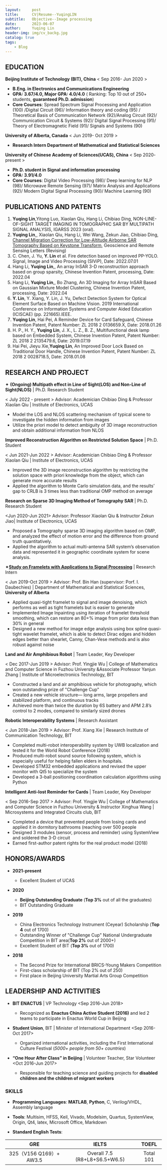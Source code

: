 ```yaml
---
layout:     post
title:      CV|Resume--YuqingLIN
subtitle:   Objective--Image processing
date:       2023-06-07
author:     Yuqing Lin
header-img: img/cv_backg.jpg
catalog: true
tags:
    - Blog
---
```



## EDUCATION
	
**Beijing Institute of Technology (BIT), China**
< Sep 2016- Jun 2020 >
- **B.Eng. in Electronics and Communications Engineering**
- **GPA: 3.67/4.0, Major GPA: 4.0/4.0** ( Ranking: Top 10 out of 250+ students, **guaranteed Ph.D. admission**)
- **Core Courses**: Spread Spectrum Signal Processing and Application (100) /Digital Circuit (96)/ Information theory and coding (95) / Theoretical Basis of Communication Network (92)/Analog Circuit (92)/ Communication Circuit & Systems (92)/ Digital Signal Processing (91)/ Theory of Electromagnetic Field (91)/ Signals and Systems (90)

**University of Alberta, Canada**
< Jun 2019- Oct 2019 >
- **Research Intern Department of Mathematical and Statistical Sciences**

**University of Chinese Academy of Sciences(UCAS), China**
< Sep 2020- present >
- **Ph.D. student in Signal and information processing**
- **GPA: 3.91/4.0**
- **Core Courses**: Digital Video Processing (98)/ Deep learning for NLP (98)/ Microwave Remote Sensing (97)/ Matrix Analysis and Applications (92)/ Modern Digital Signal Processing (90)/ Machine Learning (90)

## PUBLICATIONS AND PATENTS

1.	**Yuqing Lin**,Yitong Luo, Xiaolan Qiu, Hang Li, Chibiao Ding, NON-LINE-OF-SIGHT TARGET IMAGING IN TOMOGRAPHIC SAR BY MULTIPATH SIGNAL ANALYSIS, IGARSS 2023 (oral).
2.	**Yuqing Lin**,, Xiaolan Qiu, Hang Li, Wei Wang, Zekun Jiao, Chibiao Ding, [Channel Migration Correction for Low-Altitude Airborne SAR Tomography Based on Keystone Transform](), Geoscience and Remote Sensing Letters (Revising)
3.	C. Chen, J. Yu, **Y. Lin** et al. Fire detection based on improved PP-YOLO. Signal, Image and Video Processing (SIViP), Date: 2022.07.01 
4.	Hang Li, **Yuqing Lin**,, An array InSAR 3-D reconstruction approach based on group sparsity, Chinese Invention Patent, processing, Date: 2022.04
5.	Hang Li, **Yuqing Lin**,, Bo Zhang, An 3D Imaging for Array InSAR Based on Gaussian Mixture Model Clustering, Chinese Invention Patent, processing, Date: 2022.04
6.	**Y. Lin**, Y. Xiang, Y. Lin, J. Yu, Defect Detection System for Optical Element Surface Based on Machine Vision. 2019 International Conference on Information Systems and Computer Aided Education (ICISCAE) (pp. 221665).IEEE.
7.	**Yuqing Lin**, Hai Pei, A Reminder Device for Card Safeguard, Chinese Invention Patent, Patent Number: ZL 2018 2 0136659.X, Date: 2018.01.26
8.	H. P., H. Y., **Yuqing Lin**, J. X., L. Z., B. Z., Multifunctional desk lamp based on Embedded System, Chinese Invention Patent, Patent Number: ZL 2018 2 2135479.6, Date: 2019.07.19
9.	Hai Pei, Jieyu Xie,**Yuqing Lin**, An Improved Door Lock Based on Traditional Door Handle, Chinese Invention Patent, Patent Number: ZL 2018 2 0028718.5, Date: 2018.01.08


## RESEARCH AND PROJECT	

✦ **(Ongoing) Multipath effect in Line of Sight(LOS) and Non-Line of Sight(NLOS)** \| Ph.D. Research Student

< July 2022 - present >
Advisor: Academician Chibiao Ding & Professor Xiaolan Qiu | Institute of Electronics, UCAS

  - Model the LOS and NLOS scattering mechanism of typical scene to investigate the hidden information from images 
  - Utilize the priori model to detect ambiguity of 3D image reconstruction and obtain additional information from NLOS 
    
**Improved Reconstruction Algorithm on Restricted Solution Space** \| Ph.D. Student

< Jun 2021-Jun 2022 >
Advisor: Academician Chibiao Ding & Professor Xiaolan Qiu | Institute of Electronics, UCAS

  - Improved the 3D image reconstruction algorithm by restricting the solution space with priori knowledge from the object, which can generate more accurate results
  - Applied the algorithm to Monte Carlo simulation data, and the results’ gap to CRLB is 3 times less than traditional OMP method on average
    
**Research on Sparse 3D Imaging Method of Tomography SAR** \| Ph.D. Research Student         

<Jun 2020-Jun 2021>
Advisor: Professor Xiaolan Qiu & Instructor Zekun Jiao| Institute of Electronics, UCAS

  - Proposed a Tomography sparse 3D imaging algorithm based on OMP, and analyzed the effect of motion error and the difference from ground truth quantitatively.
  - Applied the algorithm to actual multi-antenna SAR system’s observation data and represented it in geographic coordinate system for scene analysis.


✦[**Study on Framelets with Applications to Signal Processing**](https://linyq0591.github.io/2019/11/18/wavelet-poster-University-of-Alberta/) \| Research Intern

 <  Jun 2019-Oct 2019  >
 Advisor: Prof. Bin Han (supervisor: Porf. I. Daubechies) \| Department of Mathematical and Statistical Sciences, **University of Alberta**
 
  - Applied quasi-tight framelet to signal and image denoising, which performs as well as tight framelets but is easier to generate
  - Implemented Image Inpainting using iteration of framelet threshold smoothing, which can restore an 80+% image from prior data less than 30% in general 
  - Designed a new method for image edge analysis using box spline quasi-tight wavelet framelet, which is able to detect Dirac edges and hidden edges better than shearlet, Canny, Chan-Vese methods and is also robust against noise

**Land and Air Amphibious Robot** \| Team Leader, Key Developer

  <  Dec 2017-Jun 2019  >
 Advisor: Prof. Yingjie Wu \| College of Mathematics and Computer Science in Fuzhou University &Associate Professor Yanjun Zhang \| Institute of Microelectronics Technology, BIT 

  - Constructed a land and air amphibious vehicle for photography, which won outstanding prize of "Challenge Cup"
  - Created a new vehicle structure— long arms, large propellers and stabilized platform, and continuous tracks
  - Achieved more than twice the duration by 6S battery and APM 2.8’s control to 2 modes, compared to similarly sized drones

**Robotic Interoperability Systems** \| Research Assistant 

 <  Jun 2018-Jan 2019  >
 Advisor: Prof. Xiang Xie \| Research Institute of Communication Technology, BIT
 
  - Completed multi-robot interoperability system by UWB localization and tested it for the World Robot Conference (2018) 
  - Produced multi-robot sound source following system, which is especially useful for helping fallen elders in hospitals.
  - Developed STM32 embedded applications and revised the upper monitor with Qt5 to specialize the system
  - Developed a 3-ball positioning coordination calculation algorithms using Python

**Intelligent Anti-lost Reminder for Cards** \| Team Leader, Key Developer

 <  Sep 2016-Sep 2017  >
 Advisor: Prof. Yingjie Wu \| College of Mathematics and Computer Science in Fuzhou University & Instructor Xinghua Wang \| Microsystems and Integrated Circuits club, BIT
 
  - Completed a device that prevented people from losing cards and applied it in dormitory bathrooms (reaching over 500 people
  - Designed 3 modules (sensor, process and reminder) using SystemView and soldered the 3-D circuit 
  - Earned first-author patent rights for the real product model (2018)

## HONORS/AWARDS

- **2021-present**

  - Excellent Student of UCAS
  
- **2020**

  - **Beijing Outstanding Graduate** (**Top 3%** out of all the graduates)
  - BIT Outstanding Graduate

- **2019**

  - China Electronics Technology Instrument (Ceyear) Scholarship (**Top 4** out of 1700)
  - Outstanding Winner of "Challenge Cup" National Undergraduate Competition in BIT area(**Top 2%** out of 2000+)
  - Excellent Student of BIT (**Top 3%** out of 1700)     

- **2018**

  - The Second Prize for International BRICS-Young Makers Competition		
  - First-class scholarship of BIT (Top 2% out of 250)                
  - First place in Beijing University Martial Arts Group Competition 

## LEADERSHIP AND ACTIVITIES

- **BIT ENACTUS** \| VP Technology  <Sep 2016-Jun 2018>

  - Recognized as **Enactus China Active Student (2016)** and led 2 teams to participate in Enactus World Cup in Beijing

- **Student Union**, BIT \| Minister of International Department  <Sep 2016-Oct 2017>

  - Organized international activities, including the First International Culture Festival (*5000+ people from 50+ countries*) 

- **“One Hour After Class” in Beijing** \| Volunteer Teacher, Star Volunteer  <Oct 2016-Jun 2017>

  - Responsible for teaching science and guiding projects for **disabled children and the children of migrant workers**

### SKILLS

- **Programming Languages**: **MATLAB**, **Python**, C, Verilog/VHDL, Assembly language

- **Tools**: Multisim, HFSS, Keil, Vivado, Modelsim, Quartus, SystemView, Origin, Qt4, latex, Microsoft Office, Markdown

- **Standard English Tests**: 

**GRE** | **IELTS** | **TOEFL**
:-: | :-: | :-:
325（V156 Q169）+ AW3.5 | Overall 7.5 (R8+L8+S6.5+W6.5) |  Total 101
